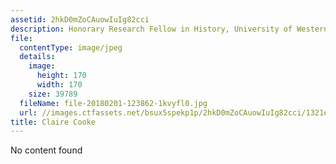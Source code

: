 ```yaml
---
assetid: 2hkD0mZoCAuowIuIg82cci
description: Honorary Research Fellow in History, University of Western Australia
file:
  contentType: image/jpeg
  details:
    image:
      height: 170
      width: 170
    size: 39789
  fileName: file-20180201-123862-1kvyfl0.jpg
  url: //images.ctfassets.net/bsux5spekp1p/2hkD0mZoCAuowIuIg82cci/1321e44d36b77b70f9e85dc454595c63/file-20180201-123862-1kvyfl0.jpg
title: Claire Cooke
---
```

No content found